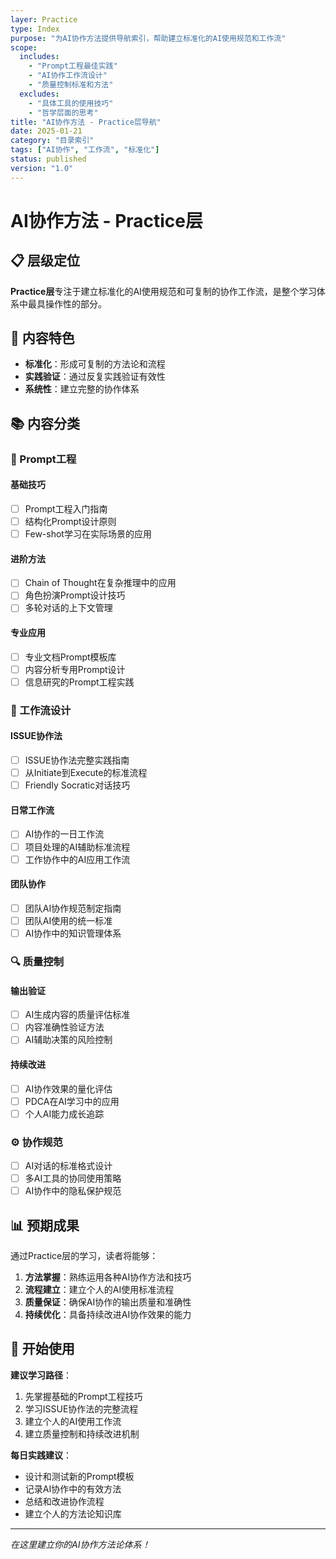 ```yaml
---
layer: Practice
type: Index
purpose: "为AI协作方法提供导航索引，帮助建立标准化的AI使用规范和工作流"
scope:
  includes:
    - "Prompt工程最佳实践"
    - "AI协作工作流设计"
    - "质量控制标准和方法"
  excludes:
    - "具体工具的使用技巧"
    - "哲学层面的思考"
title: "AI协作方法 - Practice层导航"
date: 2025-01-21
category: "目录索引"
tags: ["AI协作", "工作流", "标准化"]
status: published
version: "1.0"
---
```


# AI协作方法 - Practice层

## 📋 层级定位
**Practice层**专注于建立标准化的AI使用规范和可复制的协作工作流，是整个学习体系中最具操作性的部分。

## 🎯 内容特色
- **标准化**：形成可复制的方法论和流程
- **实践验证**：通过反复实践验证有效性
- **系统性**：建立完整的协作体系

## 📚 内容分类

### 🎨 Prompt工程
#### 基础技巧
- [ ] Prompt工程入门指南
- [ ] 结构化Prompt设计原则
- [ ] Few-shot学习在实际场景的应用

#### 进阶方法
- [ ] Chain of Thought在复杂推理中的应用
- [ ] 角色扮演Prompt设计技巧
- [ ] 多轮对话的上下文管理

#### 专业应用
- [ ] 专业文档Prompt模板库
- [ ] 内容分析专用Prompt设计
- [ ] 信息研究的Prompt工程实践

### 🔄 工作流设计
#### ISSUE协作法
- [ ] ISSUE协作法完整实践指南
- [ ] 从Initiate到Execute的标准流程
- [ ] Friendly Socratic对话技巧

#### 日常工作流
- [ ] AI协作的一日工作流
- [ ] 项目处理的AI辅助标准流程
- [ ] 工作协作中的AI应用工作流

#### 团队协作
- [ ] 团队AI协作规范制定指南
- [ ] 团队AI使用的统一标准
- [ ] AI协作中的知识管理体系

### 🔍 质量控制
#### 输出验证
- [ ] AI生成内容的质量评估标准
- [ ] 内容准确性验证方法
- [ ] AI辅助决策的风险控制

#### 持续改进
- [ ] AI协作效果的量化评估
- [ ] PDCA在AI学习中的应用
- [ ] 个人AI能力成长追踪

### ⚙️ 协作规范
- [ ] AI对话的标准格式设计
- [ ] 多AI工具的协同使用策略
- [ ] AI协作中的隐私保护规范

## 📊 预期成果

通过Practice层的学习，读者将能够：

1. **方法掌握**：熟练运用各种AI协作方法和技巧
2. **流程建立**：建立个人的AI使用标准流程
3. **质量保证**：确保AI协作的输出质量和准确性
4. **持续优化**：具备持续改进AI协作效果的能力

## 🚀 开始使用

**建议学习路径**：
1. 先掌握基础的Prompt工程技巧
2. 学习ISSUE协作法的完整流程
3. 建立个人的AI使用工作流
4. 建立质量控制和持续改进机制

**每日实践建议**：
- 设计和测试新的Prompt模板
- 记录AI协作中的有效方法
- 总结和改进协作流程
- 建立个人的方法论知识库

---
*在这里建立你的AI协作方法论体系！*
